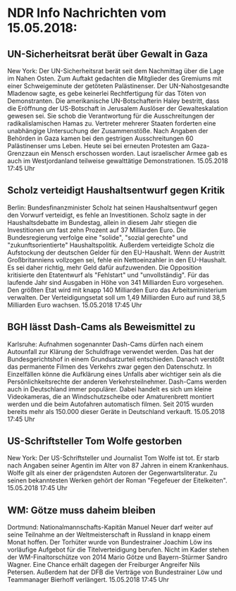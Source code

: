 # NDR Info Nachrichten vom 15.05.2018:


## UN-Sicherheitsrat berät über Gewalt in Gaza
New York: Der UN-Sicherheitsrat berät seit dem Nachmittag über die Lage im Nahen Osten. Zum Auftakt gedachten die Mitglieder des Gremiums mit einer Schweigeminute der getöteten Palästinenser. Der UN-Nahostgesandte Mladenow sagte, es gebe keinerlei Rechtfertigung für das Töten von Demonstranten. Die amerikanische UN-Botschafterin Haley bestritt, dass die Eröffnung der US-Botschaft in Jerusalem Auslöser der Gewalteskalation gewesen sei. Sie schob die Verantwortung für die Ausschreitungen der radikalislamischen Hamas zu. Vertreter mehrerer Staaten forderten eine unabhängige Untersuchung der Zusammenstöße. Nach Angaben der Behörden in Gaza kamen bei den gestrigen Ausschreitungen 60 Palästinenser ums Leben. Heute sei bei erneuten Protesten am Gaza-Grenzzaun ein Mensch erschossen worden. Laut israelischer Armee gab es auch im Westjordanland teilweise gewalttätige Demonstrationen. 15.05.2018 17:45 Uhr 

## Scholz verteidigt Haushaltsentwurf gegen Kritik
Berlin: Bundesfinanzminister Scholz hat seinen Haushaltsentwurf gegen den Vorwurf verteidigt, es fehle an Investitionen. Scholz sagte in der Haushaltsdebatte im Bundestag, allein in diesem Jahr stiegen die Investitionen um fast zehn Prozent auf 37 Milliarden Euro. Die Bundesregierung verfolge eine "solide", "sozial gerechte" und "zukunftsorientierte" Haushaltspolitik. Außerdem verteidigte Scholz die Aufstockung der deutschen Gelder für den EU-Haushalt. Wenn der Austritt Großbritanniens vollzogen sei, fehle ein Nettoeinzahler in den EU-Haushalt. Es sei daher richtig, mehr Geld dafür aufzuwenden. Die Opposition kritisierte den Etatentwurf als "Fehlstart" und "unvollständig". Für das laufende Jahr sind Ausgaben in Höhe von 341 Milliarden Euro vorgesehen. Den größten Etat wird mit knapp 140 Milliarden Euro das Arbeitsministerium verwalten. Der Verteidigungsetat soll um 1,49 Milliarden Euro auf rund 38,5 Milliarden Euro wachsen. 15.05.2018 17:45 Uhr 

## BGH lässt Dash-Cams als Beweismittel zu
Karlsruhe: Aufnahmen sogenannter Dash-Cams dürfen nach einem Autounfall zur Klärung der Schuldfrage verwendet werden. Das hat der Bundesgerichtshof in einem Grundsatzurteil entschieden. Danach verstößt das permanente Filmen des Verkehrs zwar gegen den Datenschutz. In Einzelfällen könne die Aufklärung eines Unfalls aber wichtiger sein als die Persönlichkeitsrechte der anderen Verkehrsteilnehmer. Dash-Cams werden auch in Deutschland immer populärer. Dabei handelt es sich um kleine Videokameras, die an Windschutzscheibe oder Amaturenbrett montiert werden und die beim Autofahren automatisch filmen. Seit 2015 wurden bereits mehr als 150.000 dieser Geräte in Deutschland verkauft. 15.05.2018 17:45 Uhr 

## US-Schriftsteller Tom Wolfe gestorben
New York: Der US-Schriftsteller und Journalist Tom Wolfe ist tot. Er starb nach Angaben seiner Agentin im Alter von 87 Jahren in einem Krankenhaus. Wolfe gilt als einer der prägendsten Autoren der Gegenwartsliteratur. Zu seinen bekanntesten Werken gehört der Roman "Fegefeuer der Eitelkeiten". 15.05.2018 17:45 Uhr 

## WM: Götze muss daheim bleiben
Dortmund: Nationalmannschafts-Kapitän Manuel Neuer darf weiter auf seine Teilnahme an der Weltmeisterschaft in Russland in knapp einem Monat hoffen. Der Torhüter wurde von Bundestrainer Joachim Löw ins vorläufige Aufgebot für die Titelverteidigung berufen. Nicht im Kader stehen der WM-Finaltorschütze von 2014 Mario Götze und Bayern-Stürmer Sandro Wagner. Eine Chance erhält dagegen der Freiburger Angreifer Nils Petersen. Außerdem hat der DFB die Verträge von Bundestrainer Löw und Teammanager Bierhoff verlängert. 15.05.2018 17:45 Uhr 
